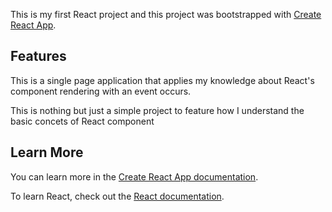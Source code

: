 This is my first React project and this project was bootstrapped with [Create React App](https://github.com/facebook/create-react-app).

## Features

This is a single page application that applies my knowledge about React's 
component rendering with an event occurs.

This is nothing but just a simple project to feature how I understand 
the basic concets of React component


## Learn More

You can learn more in the [Create React App documentation](https://facebook.github.io/create-react-app/docs/getting-started).

To learn React, check out the [React documentation](https://reactjs.org/).
